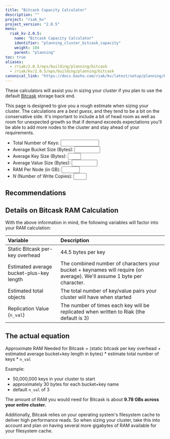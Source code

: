 ```yaml
---
title: "Bitcask Capacity Calculator"
description: ""
project: "riak_kv"
project_version: "2.0.5"
menu:
  riak_kv-2.0.5:
    name: "Bitcask Capacity Calculator"
    identifier: "planning_cluster_bitcask_capacity"
    weight: 104
    parent: "planning"
toc: true
aliases:
  - /riak/2.0.5/ops/building/planning/bitcask
  - /riak/kv/2.0.5/ops/building/planning/bitcask
canonical_link: "https://docs.basho.com/riak/kv/latest/setup/planning/bitcask-capacity-calc"
---
```


[plan backend bitcask]: /riak/kv/2.0.5/setup/planning/backend/bitcask

These calculators will assist you in sizing your cluster if you plan to
use the default [Bitcask][plan backend bitcask] storage back end.

This page is designed to give you a rough estimate when sizing your
cluster.  The calculations are a _best guess_, and they tend to be a bit
on the conservative side. It's important to include a bit of head room
as well as room for unexpected growth so that if demand exceeds
expectations you'll be able to add more nodes to the cluster and stay
ahead of your requirements.

<div id="node_info" class="calc_info"></div>
<div class="calculator">
   <ul>
     <li>
       <label for="n_total_keys">Total Number of Keys:</label>
       <input id="n_total_keys"  type="text" size="12" name="n_total_keys" value="" class="calc_input">
       <span class="error_span" id="n_total_keys_error"></span>
     </li>
     <li>
       <label for="n_bucket_size">Average Bucket Size (Bytes):</label>
       <input id="n_bucket_size"type="text" size="7" name="n_bucket_size" value="" class="calc_input">
       <span class="error_span"id="n_bucket_size_error"></span>
     </li>
     <li>
       <label for="n_key_size">Average Key Size (Bytes):</label>
       <input type="text" size="2" name="n_key_size" id="n_key_size" value="" class="calc_input">
       <span class="error_span" id="n_key_size_error"></span>
     </li>
     <li>
       <label for="n_record_size">Average Value Size (Bytes):</label>
       <input id="n_record_size"type="text" size="7" name="n_record_size" value="" class="calc_input">
       <span class="error_span"id="n_record_size_error"></span>
     </li>
     <li>
       <label for="n_ram">RAM Per Node (in GB):</label>
       <input type="text" size="4" name="n_ram" id="n_ram" value="" class="calc_input">
       <span class="error_span" id="n_ram_error"></span>
     </li>
     <li>
       <label for="n_nval"><i>N</i> (Number of Write Copies):</label>
       <input type="text" size="2" name="n_nval" id="n_nval" value="" class="calc_input">
       <span class="error_span" id="n_nval_error"></span>
     </li>
</ul>
</div>

## Recommendations

<span id="recommend"></span>

## Details on Bitcask RAM Calculation

With the above information in mind, the following variables will factor
into your RAM calculation:

Variable | Description
:--------|:-----------
Static Bitcask per-key overhead | 44.5 bytes per key
Estimated average bucket-plus-key length | The combined number of characters your bucket + keynames will require (on average). We'll assume 1 byte per character.
Estimated total objects | The total number of key/value pairs your cluster will have when started
Replication Value (`n_val`) | The number of times each key will be replicated when written to Riak (the default is 3)

## The actual equation

Approximate RAM Needed for Bitcask = (static bitcask per key overhead +
estimated average bucket+key length in bytes) * estimate total number of
keys * `n_val`

Example:

* 50,000,000 keys in your cluster to start
* approximately 30 bytes for each bucket+key name
* default `n_val` of 3

The amount of RAM you would need for Bitcask is about **9.78 GBs across
your entire cluster.**

Additionally, Bitcask relies on your operating system's filesystem cache
to deliver high performance reads. So when sizing your cluster, take
this into account and plan on having several more gigabytes of RAM
available for your filesystem cache.
